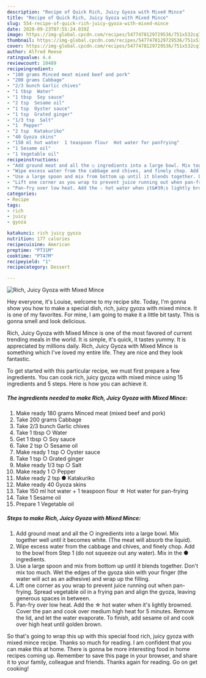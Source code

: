 ```yaml
---
description: "Recipe of Quick Rich, Juicy Gyoza with Mixed Mince"
title: "Recipe of Quick Rich, Juicy Gyoza with Mixed Mince"
slug: 554-recipe-of-quick-rich-juicy-gyoza-with-mixed-mince
date: 2020-09-23T07:55:24.039Z
image: https://img-global.cpcdn.com/recipes/5477478129729536/751x532cq70/rich-juicy-gyoza-with-mixed-mince-recipe-main-photo.jpg
thumbnail: https://img-global.cpcdn.com/recipes/5477478129729536/751x532cq70/rich-juicy-gyoza-with-mixed-mince-recipe-main-photo.jpg
cover: https://img-global.cpcdn.com/recipes/5477478129729536/751x532cq70/rich-juicy-gyoza-with-mixed-mince-recipe-main-photo.jpg
author: Alfred Reese
ratingvalue: 4.4
reviewcount: 10489
recipeingredient:
- "180 grams Minced meat mixed beef and pork"
- "200 grams Cabbage"
- "2/3 bunch Garlic chives"
- "1 tbsp  Water"
- "1 tbsp  Soy sauce"
- "2 tsp  Sesame oil"
- "1 tsp  Oyster sauce"
- "1 tsp  Grated ginger"
- "1/3 tsp  Salt"
- "1  Pepper"
- "2 tsp  Katakuriko"
- "40 Gyoza skins"
- "150 ml hot water  1 teaspoon flour  Hot water for panfrying"
- "1 Sesame oil"
- "1 Vegetable oil"
recipeinstructions:
- "Add ground meat and all the ○ ingredients into a large bowl. Mix together well until it becomes white. (The meat will absorb the liquid)."
- "Wipe excess water from the cabbage and chives, and finely chop. Add to the bowl from Step 1 (do not squeeze out any water). Mix in the  ● ingredients."
- "Use a large spoon and mix from bottom up until it blends together. Don&#39;t mix too much. Wet the edges of the gyoza skin with your finger (the water will act as an adhesive) and wrap up the filling."
- "Lift one corner as you wrap to prevent juice running out when pan-frying. Spread vegetable oil in a frying pan and align the gyoza, leaving generous spaces in between."
- "Pan-fry over low heat. Add the ☆ hot water when it&#39;s lightly browned. Cover the pan and cook over medium high heat for 5 minutes. Remove the lid, and let the water evaporate. To finish, add sesame oil and cook over high heat until golden brown."
categories:
- Recipe
tags:
- rich
- juicy
- gyoza

katakunci: rich juicy gyoza 
nutrition: 177 calories
recipecuisine: American
preptime: "PT31M"
cooktime: "PT47M"
recipeyield: "1"
recipecategory: Dessert

---
```



![Rich, Juicy Gyoza with Mixed Mince](https://img-global.cpcdn.com/recipes/5477478129729536/751x532cq70/rich-juicy-gyoza-with-mixed-mince-recipe-main-photo.jpg)

Hey everyone, it's Louise, welcome to my recipe site. Today, I'm gonna show you how to make a special dish, rich, juicy gyoza with mixed mince. It is one of my favorites. For mine, I am going to make it a little bit tasty. This is gonna smell and look delicious.

Rich, Juicy Gyoza with Mixed Mince is one of the most favored of current trending meals in the world. It is simple, it's quick, it tastes yummy. It is appreciated by millions daily. Rich, Juicy Gyoza with Mixed Mince is something which I've loved my entire life. They are nice and they look fantastic.




To get started with this particular recipe, we must first prepare a few ingredients. You can cook rich, juicy gyoza with mixed mince using 15 ingredients and 5 steps. Here is how you can achieve it.

<!--inarticleads1-->

##### The ingredients needed to make Rich, Juicy Gyoza with Mixed Mince:

1. Make ready 180 grams Minced meat (mixed beef and pork)
1. Take 200 grams Cabbage
1. Take 2/3 bunch Garlic chives
1. Take 1 tbsp ○ Water
1. Get 1 tbsp ○ Soy sauce
1. Take 2 tsp ○ Sesame oil
1. Make ready 1 tsp ○ Oyster sauce
1. Take 1 tsp ○ Grated ginger
1. Make ready 1/3 tsp ○ Salt
1. Make ready 1 ○ Pepper
1. Make ready 2 tsp ● Katakuriko
1. Make ready 40 Gyoza skins
1. Take 150 ml hot water + 1 teaspoon flour ☆ Hot water for pan-frying
1. Take 1 Sesame oil
1. Prepare 1 Vegetable oil




<!--inarticleads2-->

##### Steps to make Rich, Juicy Gyoza with Mixed Mince:

1. Add ground meat and all the ○ ingredients into a large bowl. Mix together well until it becomes white. (The meat will absorb the liquid).
1. Wipe excess water from the cabbage and chives, and finely chop. Add to the bowl from Step 1 (do not squeeze out any water). Mix in the  ● ingredients.
1. Use a large spoon and mix from bottom up until it blends together. Don&#39;t mix too much. Wet the edges of the gyoza skin with your finger (the water will act as an adhesive) and wrap up the filling.
1. Lift one corner as you wrap to prevent juice running out when pan-frying. Spread vegetable oil in a frying pan and align the gyoza, leaving generous spaces in between.
1. Pan-fry over low heat. Add the ☆ hot water when it&#39;s lightly browned. Cover the pan and cook over medium high heat for 5 minutes. Remove the lid, and let the water evaporate. To finish, add sesame oil and cook over high heat until golden brown.




So that's going to wrap this up with this special food rich, juicy gyoza with mixed mince recipe. Thanks so much for reading. I am confident that you can make this at home. There is gonna be more interesting food in home recipes coming up. Remember to save this page in your browser, and share it to your family, colleague and friends. Thanks again for reading. Go on get cooking!
